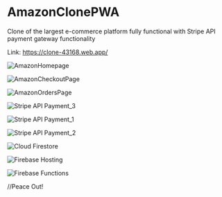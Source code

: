 # AmazonClonePWA

Clone of the largest e-commerce platform fully functional with Stripe API payment gateway functionality

Link:  https://clone-43168.web.app/


![AmazonHomepage](https://user-images.githubusercontent.com/53883135/94656876-b6bb7d00-0311-11eb-8dae-a382a791ef75.png)


![AmazonCheckoutPage](https://user-images.githubusercontent.com/53883135/94656882-b91dd700-0311-11eb-87a8-dd6f1887b44e.png)


![AmazonOrdersPage](https://user-images.githubusercontent.com/53883135/94656889-bc18c780-0311-11eb-9dbc-36d97f0b6554.png)


![Stripe API Payment_3](https://user-images.githubusercontent.com/53883135/94656641-647a5c00-0311-11eb-8620-754bd28210c6.png)


![Stripe API Payment_1](https://user-images.githubusercontent.com/53883135/94656661-6cd29700-0311-11eb-8f0d-4a7cb208d723.png)


![Stripe API Payment_2](https://user-images.githubusercontent.com/53883135/94656670-722fe180-0311-11eb-88a4-29ab02004b94.png)


![Cloud Firestore](https://user-images.githubusercontent.com/53883135/94656726-7f4cd080-0311-11eb-8ba4-50b7b5b05208.png)


![Firebase Hosting](https://user-images.githubusercontent.com/53883135/94656741-8247c100-0311-11eb-9ce6-47fe01314e86.png)


![Firebase Functions](https://user-images.githubusercontent.com/53883135/94656753-84aa1b00-0311-11eb-9aa6-3f47b0f837e7.png)


//Peace Out!

